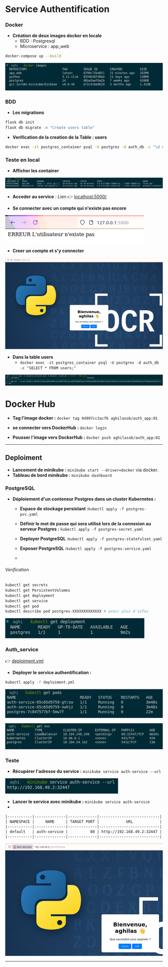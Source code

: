 # Service Authentification

### Docker
* **Création de deux images docker en locale**
  * BDD : Postgresql
  * Microservice : app_web

````sh
docker-compose up --build
````

![images_docker](../IMAGES/images.png)

### BDD
* **Les migrations**

````sh
flask db init
flask db migrate -m "Create users table"
````
* **Verification de la creation de la Table : users**

````sh
docker exec -it postgres_container psql -U postgres -d auth_db -c "\d users"
````

### Teste en local
* **Afficher les container**

![docker_ps](../IMAGES/docker_ps.png)

* **Acceder au service** : Lien 👉 [localhost:5000/](http://127.0.0.1:5000/)
  
* **Se connecter avec un compte qui n'existe pas encore**

![login1](../IMAGES/login1.png)

* **Creer un compte et s'y connecter**

![login2](../IMAGES/login2.png)

* **Dans la table users**
  * ``docker exec -it postgres_container psql -U postgres -d auth_db -c "SELECT * FROM users;"``

![users](../IMAGES/users.png)

# Docker Hub
* **Tag l'image docker :** ``docker tag 9d997cc3acfb aghilasob/auth_app:01 ``
 
* **se connecter vers DockerHub :** ``docker login``

* **Pousser l'image vers DockerHub :** ``docker push aghilasob/auth_app:01``

****

## Deploiment
* **Lancement de minikube :** ``minikube start --driver=docker`` via docker.
* **Tableau de bord minikube :** ``minikube dashboard``
### PostgreSQL
* **Déploiement d'un conteneur Postgres dans un cluster Kubernetes :**
  * **Espace de stockage persistant :**``kubectl apply -f postgres-pvc.yaml``
  * **Définir le mot de passe qui sera utilisé lors de la connexion au serveur Postgres :** ``kubectl apply -f postgres-secret.yaml``

  * **Deployer PostgreSQL :**``kubectl apply -f postgres-statefulset.yaml``
  * **Exposer PostgreSQL :**``kubectl apply -f postgres-service.yaml``
  * 
###### Verification
````sh
kubectl get secrets
kubectl get PersistentVolumes
kubectl get deployment
kubectl get service
kubectl get pod
kubectl describe pod postgres-XXXXXXXXXXXXX # avoir plus d'infos 
````

![dep_psql](../IMAGES/Psql.png)

### Auth_service

👉 [deploiment.yml](/deploiment.yml)
* **Deployer le service authentification :**
````sh
kubectl apply -f deploiment.yml
````

![dep_auth](../IMAGES/dep_auth.png)

![dep_info](/IMAGES/info_dep.png)

### Teste
* **Récupérer l'adresse du service :** ``minikube service auth-service --url``
  
![ip](/IMAGES/ip.png)

* **Lancer le service avec minikube :** ``minikube service auth-service``
* 
````
|-----------|--------------|-------------|---------------------------|
| NAMESPACE |     NAME     | TARGET PORT |            URL            |
|-----------|--------------|-------------|---------------------------|
| default   | auth-service |          80 | http://192.168.49.2:32447 |
|-----------|--------------|-------------|---------------------------|
````

![teste](/IMAGES/teste_01.png)

****
